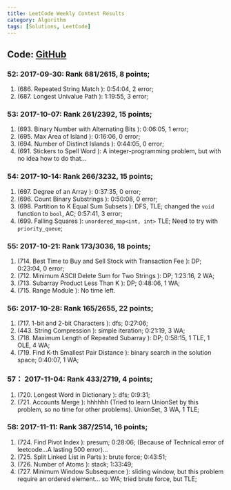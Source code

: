 ```yaml
---
title: LeetCode Weekly Contest Results
category: Algorithm
tags: [Solutions, LeetCode]
---
```


## Code: [GitHub](https://github.com/Orcuslc/Learning/tree/master/LeetCode)  


### 52: 2017-09-30: Rank 681/2615, 8 points;
1. (686. Repeated String Match ): 0:54:04, 2 error;
2. (687. Longest Univalue Path ): 1:19:55, 3 error;

<!-- more -->


### 53: 2017-10-07: Rank 261/2392, 15 points;
1. (693. Binary Number with Alternating Bits ): 0:06:05, 1 error;
2. (695. Max Area of Island ): 0:16:06, 0 error;
3. (694. Number of Distinct Islands ): 0:44:05, 0 error;
4. (691. Stickers to Spell Word ): A integer-programming problem, but with no idea how to do that...

### 54: 2017-10-14: Rank 266/3232, 15 points;
1. (697. Degree of an Array ): 0:37:35, 0 error;
2. (696. Count Binary Substrings ): 0:50:08, 0 error;
3. (698. Partition to K Equal Sum Subsets ): DFS, TLE; changed the `void` function to `bool`, AC; 0:57:41, 3 error;
4. (699. Falling Squares ): `unordered_map<int, int>` TLE; Need to try with `priority_queue`; 

### 55: 2017-10-21: Rank 173/3036, 18 points;
1. (714. Best Time to Buy and Sell Stock with Transaction Fee ): DP; 0:23:04, 0 error;
2. (712. Minimum ASCII Delete Sum for Two Strings ): DP; 1:23:16, 2 WA;
3. (713. Subarray Product Less Than K ): DP; 0:48:06, 1 WA;
4. (715. Range Module ): No time left.

### 56: 2017-10-28: Rank 165/2655, 22 points;
1. (717. 1-bit and 2-bit Characters ): dfs; 0:27:06;
2. (443. String Compression ): simple iteration; 0:21:19, 3 WA;
3. (718. Maximum Length of Repeated Subarray ): DP; 0:58:15, 1 TLE, 1 OLE, 4 WA; 
4. (719. Find K-th Smallest Pair Distance ): binary search in the solution space; 0:40:07, 1 WA;

### 57： 2017-11-04: Rank 433/2719, 4 points;
1. (720. Longest Word in Dictionary ): dfs; 0:9:31;
2. (721. Accounts Merge ): hhhhhh (Tried to learn UnionSet by this problem, so no time for other problems). UnionSet, 3 WA, 1 TLE;

### 58: 2017-11-11: Rank 387/2514, 16 points;
1. (724. Find Pivot Index ): presum; 0:28:06; (Because of Technical error of leetcode...A lasting 500 error)...
2. (725. Split Linked List in Parts ): brute force; 0:43:51;
3. (726. Number of Atoms ): stack; 1:33:49;
4. (727. Minimum Window Subsequence ): sliding window, but this problem require an ordered element... so WA; tried brute force, but TLE;